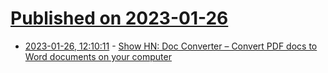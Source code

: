 # [Published on 2023-01-26](index.md)

* [2023-01-26, 12:10:11](https://news.ycombinator.com/item?id=34530710) - [Show HN: Doc Converter – Convert PDF docs to Word documents on your computer](https://docconverter.app/)
